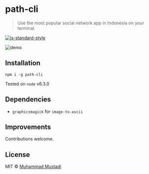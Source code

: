 # path-cli

> Use the most popular social network app in Indonesia on your terminal.

[![js-standard-style](https://cdn.rawgit.com/feross/standard/master/badge.svg)](https://github.com/feross/standard)

![demo](https://media.giphy.com/media/3o6Zt7abYKQIMCfYK4/giphy.gif)

## Installation

`npm i -g path-cli`

Tested on `node` v6.3.0

## Dependencies

- `graphicsmagick` for `image-to-ascii`

## Improvements

Contributions welcome.

## License

MIT © [Muhammad Mustadi](https://mustadi.xyz)

